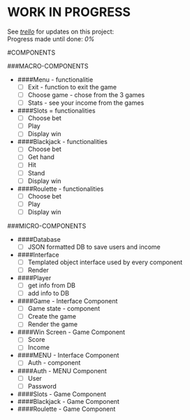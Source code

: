 # WORK IN PROGRESS
See [*trello*](https://trello.com/b/M975Rce7/mds ) for updates on this project:\
Progress made until done: *0%*


#COMPONENTS

###MACRO-COMPONENTS
* ####Menu - functionalitie
    -[ ] Exit - function to exit the game
    -[ ] Choose game - chose from the 3 games
    -[ ] Stats - see your income from the games
* ####Slots = functionalities
    -[ ] Choose bet
    -[ ] Play
    -[ ] Display win
* ####Blackjack - functionalities
    -[ ] Choose bet
    -[ ] Get hand
    -[ ] Hit
    -[ ] Stand
    -[ ] Display win
* ####Roulette - functionalities
    -[ ] Choose bet
    -[ ] Play
    -[ ] Display win

###MICRO-COMPONENTS
* ####Database
    -[ ] JSON formatted DB to save users and income
* ####Interface
    -[ ] Templated object interface used by every component
    -[ ] Render 
* ####Player
    -[ ] get info from DB
    -[ ] add info to DB
* ####Game - Interface Component
    -[ ] Game state - component
    -[ ] Create the game
    -[ ] Render the game
* ####Win Screen - Game Component
    -[ ] Score
    -[ ] Income
* ####MENU - Interface Component
    -[ ] Auth - component
* ####Auth - MENU Component
    -[ ] User
    -[ ] Password
* ####Slots - Game Component
* ####Blackjack - Game Component
* ####Roulette - Game Component
